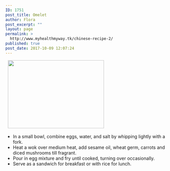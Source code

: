 ```yaml
---
ID: 1751
post_title: Omelet
author: Flora
post_excerpt: ""
layout: page
permalink: >
  http://www.myhealthmyway.tk/chinese-recipe-2/
published: true
post_date: 2017-10-09 12:07:24
---
```

<div id="pl-1751" class="panel-layout">
<div id="pg-1751-0" class="panel-grid panel-no-style" data-style="{&quot;background_display&quot;:&quot;tile&quot;,&quot;cell_alignment&quot;:&quot;flex-start&quot;}">
<div id="pgc-1751-0-0" class="panel-grid-cell" data-weight="1">
<div id="panel-1751-0-0-0" class="so-panel widget widget_sow-editor panel-first-child panel-last-child" data-index="0" data-style="{&quot;background_image_attachment&quot;:false,&quot;background_display&quot;:&quot;tile&quot;}">
<div class="so-widget-sow-editor so-widget-sow-editor-base">
<div class="siteorigin-widget-tinymce textwidget">

  <img class="alignnone size-medium wp-image-1702" src="http://35.201.22.184/wp-content/uploads/2017/09/Omelet-300x212.jpg" alt="" width="300" height="212" />
<ul>
 	<li>In a small bowl, combine eggs, water, and salt by whipping lightly with a fork.</li>
 	<li>Heat a wok over medium heat, add sesame oil, wheat germ, carrots and diced mushrooms till fragrant.</li>
 	<li>Pour in egg mixture and fry until cooked, turning over occasionally.</li>
 	<li>Serve as a sandwich for breakfast or with rice for lunch.</li>
</ul>
&nbsp;

</div>
</div>
</div>
</div>
</div>
</div>
